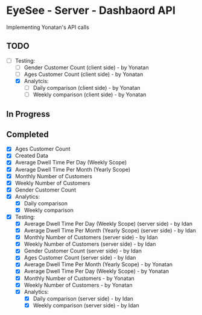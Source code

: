 # EyeSee - Server - Dashbaord API
Implementing Yonatan's API calls

## TODO
- [ ] Testing:
    - [ ] Gender Customer Count (client side) - by Yonatan
    - [ ] Ages Customer Count (client side) - by Yonatan
    - [x] Analytcis:
        - [ ] Daily comparison (client side) - by Yonatan
        - [ ] Weekly comparison (client side) - by Yonatan
## In Progress
## Completed
- [x] Ages Customer Count
- [x] Created Data
- [x] Average Dwell Time Per Day (Weekly Scope)
- [x] Average Dwell Time Per Month (Yearly Scope)
- [x] Monthly Number of Customers
- [x] Weekly Number of Customers
- [x] Gender Customer Count
- [x] Analytics:
    - [x] Daily comparison
    - [x] Weekly comparison
- [x] Testing:
    - [x] Average Dwell Time Per Day (Weekly Scope) (server side) - by Idan
    - [x] Average Dwell Time Per Month (Yearly Scope) (server side) - by Idan
    - [x] Monthly Number of Customers (server side) - by Idan
    - [x] Weekly Number of Customers (server side) - by Idan
    - [x] Gender Customer Count (server side) - by Idan
    - [x] Ages Customer Count (server side) - by Idan
    - [x] Average Dwell Time Per Month (Yearly Scope) - by Yonatan
    - [x] Average Dwell Time Per Day (Weekly Scope) - by Yonatan
    - [x] Monthly Number of Customers - by Yonatan
    - [x] Weekly Number of Customers - by Yonatan
    - [x] Analytics:
        - [x] Daily comparison (server side) - by Idan
        - [x] Weekly comparison (server side) - by Idan
